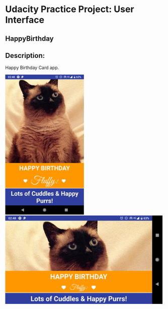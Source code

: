# Udacity Practice Project: User Interface

## HappyBirthday

## Description: 
Happy Birthday Card app.

<img src="https://github.com/Limmonica/HappyBirthday/blob/master/Udacity-HappyBirthday-P.png"  width="250" height=""> <img src="https://github.com/Limmonica/HappyBirthday/blob/master/Udacity-HappyBirthday-L.png"  width="500" height="">
